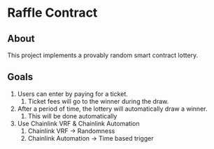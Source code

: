 # Raffle Contract

## About

This project implements a provably random smart contract lottery.

## Goals

1. Users can enter by paying for a ticket.
    1. Ticket fees will go to the winner during the draw.
2. After a period of time, the lottery will automatically draw a winner.
    1. This will be done automatically
3. Use Chainlink VRF & Chainlink Automation
    1. Chainlink VRF -> Randomness
    2. Chainlink Automation -> Time based trigger
